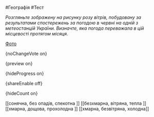 #Географія #Тест

*Розгляньте зображену на рисунку розу вітрів, побудовану за результатами спостережень за погодою в червні на одній з метеостанцій України. Визначте, яка погода переважала в цій місцевості протягом місяця.*

[Фото](https://zno.osvita.ua//doc/images/znotest/122/12276/18.jpg)

{noChangeVote on}

{preview on}

{hideProgress on}

{shareEnable off}

{hideCount on}

[[сонячна, без опадів, спекотна ]]
[[безхмарна, вітряна, тепла ]]
[[хмарна, дощова, прохолодна ]]
[[хмарна, безвітряна, холодна]]
